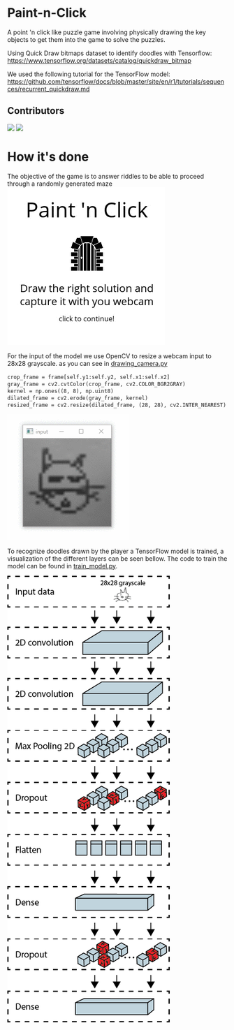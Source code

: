 # Paint-n-Click
A point 'n click like puzzle game involving physically drawing the key objects to get them into the game to solve the puzzles.

Using Quick Draw bitmaps dataset to identify doodles with Tensorflow: https://www.tensorflow.org/datasets/catalog/quickdraw_bitmap  

We used the following tutorial for the TensorFlow model: https://github.com/tensorflow/docs/blob/master/site/en/r1/tutorials/sequences/recurrent_quickdraw.md  

## Contributors
[![](https://avatars0.githubusercontent.com/u/21026046?s=100&v=4)](https://github.com/Jessseee)
[![](https://avatars0.githubusercontent.com/u/7226966?s=100&v=4)](https://github.com/JonaMata)

# How it's done
The objective of the game is to answer riddles to be able to proceed through a randomly generated maze   
![](assets/README/capture_intro.gif)

For the input of the model we use OpenCV to resize a webcam input to 28x28 grayscale.
as you can see in [drawing_camera.py](DrawingCamera.py)
```
crop_frame = frame[self.y1:self.y2, self.x1:self.x2]
gray_frame = cv2.cvtColor(crop_frame, cv2.COLOR_BGR2GRAY)
kernel = np.ones((8, 8), np.uint8)
dilated_frame = cv2.erode(gray_frame, kernel)
resized_frame = cv2.resize(dilated_frame, (28, 28), cv2.INTER_NEAREST)
```
![](assets/README/capture_cat.gif)

To recognize doodles drawn by the player a TensorFlow model is trained, a visualization of the different layers can be seen bellow.
The code to train the model can be found in [train_model.py](tensorflow_files/train_model.py).

![](assets/README/tensorflow_model.png)
